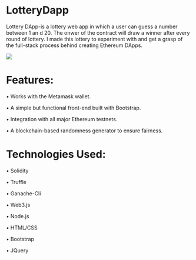# LotteryDapp
Lottery DApp-is a lottery web app in which a user can guess a number between 1 an d 20. The onwer of the contract will draw a winner after every round of lottery. I made this lottery to experiment with and get a grasp of the full-stack process behind creating Ethereum DApps.

![](_demo.gif)

# Features:

• Works with the Metamask wallet.

• A simple but functional front-end built with Bootstrap.

• Integration with all major Ethereum testnets.

• A blockchain-based randomness generator to ensure fairness.


# Technologies Used:

• Solidity

• Truffle

• Ganache-Cli

• Web3.js

• Node.js

• HTML/CSS

• Bootstrap

• JQuery

